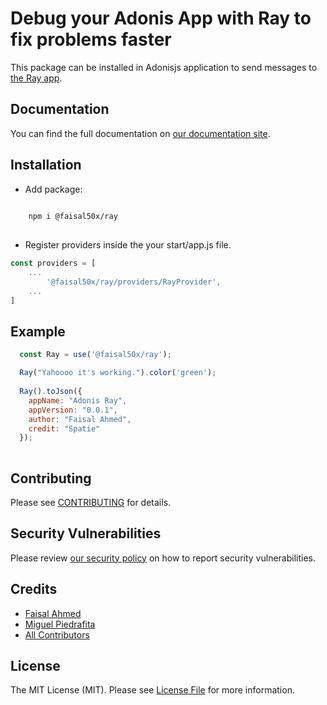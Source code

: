# Debug your Adonis App with Ray to fix problems faster

This package can be installed in Adonisjs application to send messages to [the Ray app](https://myray.app).

## Documentation

You can find the full documentation on [our documentation site](https://spatie.be/docs/ray/v1/usage/javascript).

## Installation
- Add package:
```bash
    
    npm i @faisal50x/ray
    
```

- Register providers inside the your start/app.js file.
```js
const providers = [
    ...
        '@faisal50x/ray/providers/RayProvider',
    ...
]
```

## Example 

```js
  const Ray = use('@faisal50x/ray');

  Ray("Yahoooo it's working.").color('green');
  
  Ray().toJson({
    appName: "Adonis Ray",
    appVersion: "0.0.1",
    author: "Faisal Ahmed",
    credit: "Spatie"
  });
  
```

## Contributing

Please see [CONTRIBUTING](.github/CONTRIBUTING.md) for details.

## Security Vulnerabilities

Please review [our security policy](../../security/policy) on how to report security vulnerabilities.

## Credits
- [Faisal Ahmed](https://github.com/Faisal50x)
- [Miguel Piedrafita](https://github.com/m1guelpf)
- [All Contributors](../../contributors)

## License

The MIT License (MIT). Please see [License File](LICENSE.md) for more information.
